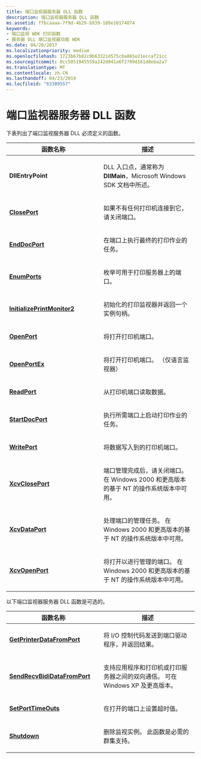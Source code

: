 ```yaml
---
title: 端口监视器服务器 DLL 函数
description: 端口监视器服务器 DLL 函数
ms.assetid: ffbcaaaa-7f9d-4b29-b939-189e10174074
keywords:
- 端口监视 WDK 打印函数
- 服务器 DLL 端口监视器功能 WDK
ms.date: 04/20/2017
ms.localizationpriority: medium
ms.openlocfilehash: 1723b67b82c0b63321d575c0a865e21eccaf21cc
ms.sourcegitcommit: 0cc5051945559a242d941a6f2799d161d8eba2a7
ms.translationtype: MT
ms.contentlocale: zh-CN
ms.lasthandoff: 04/23/2019
ms.locfileid: "63389557"
---
```

# <a name="port-monitor-server-dll-functions"></a>端口监视器服务器 DLL 函数





下表列出了端口监视服务器 DLL 必须定义的函数。

<table>
<colgroup>
<col width="50%" />
<col width="50%" />
</colgroup>
<thead>
<tr class="header">
<th>函数名称</th>
<th>描述</th>
</tr>
</thead>
<tbody>
<tr class="odd">
<td><p><strong>DllEntryPoint</strong></p></td>
<td><p>DLL 入口点，通常称为<strong>DllMain</strong>，Microsoft Windows SDK 文档中所述。</p></td>
</tr>
<tr class="even">
<td><p><a href="https://msdn.microsoft.com/library/windows/hardware/ff545975" data-raw-source="[&lt;strong&gt;ClosePort&lt;/strong&gt;](https://msdn.microsoft.com/library/windows/hardware/ff545975)"><strong>ClosePort</strong></a></p></td>
<td><p>如果不有任何打印机连接到它，请关闭端口。</p></td>
</tr>
<tr class="odd">
<td><p><a href="https://msdn.microsoft.com/library/windows/hardware/ff548742" data-raw-source="[&lt;strong&gt;EndDocPort&lt;/strong&gt;](https://msdn.microsoft.com/library/windows/hardware/ff548742)"><strong>EndDocPort</strong></a></p></td>
<td><p>在端口上执行最终的打印作业的任务。</p></td>
</tr>
<tr class="even">
<td><p><a href="https://msdn.microsoft.com/library/windows/hardware/ff548754" data-raw-source="[&lt;strong&gt;EnumPorts&lt;/strong&gt;](https://msdn.microsoft.com/library/windows/hardware/ff548754)"><strong>EnumPorts</strong></a></p></td>
<td><p>枚举可用于打印服务器上的端口。</p></td>
</tr>
<tr class="odd">
<td><p><a href="https://msdn.microsoft.com/library/windows/hardware/ff551605" data-raw-source="[&lt;strong&gt;InitializePrintMonitor2&lt;/strong&gt;](https://msdn.microsoft.com/library/windows/hardware/ff551605)"><strong>InitializePrintMonitor2</strong></a></p></td>
<td><p>初始化的打印监视器并返回一个实例句柄。</p></td>
</tr>
<tr class="even">
<td><p><a href="https://msdn.microsoft.com/library/windows/hardware/ff559593" data-raw-source="[&lt;strong&gt;OpenPort&lt;/strong&gt;](https://msdn.microsoft.com/library/windows/hardware/ff559593)"><strong>OpenPort</strong></a></p></td>
<td><p>将打开打印机端口。</p></td>
</tr>
<tr class="odd">
<td><p><a href="https://msdn.microsoft.com/library/windows/hardware/ff559596" data-raw-source="[&lt;strong&gt;OpenPortEx&lt;/strong&gt;](https://msdn.microsoft.com/library/windows/hardware/ff559596)"><strong>OpenPortEx</strong></a></p></td>
<td><p>将打开打印机端口。 （仅语言监视器）</p></td>
</tr>
<tr class="even">
<td><p><a href="https://msdn.microsoft.com/library/windows/hardware/ff561909" data-raw-source="[&lt;strong&gt;ReadPort&lt;/strong&gt;](https://msdn.microsoft.com/library/windows/hardware/ff561909)"><strong>ReadPort</strong></a></p></td>
<td><p>从打印机端口读取数据。</p></td>
</tr>
<tr class="odd">
<td><p><a href="https://msdn.microsoft.com/library/windows/hardware/ff562710" data-raw-source="[&lt;strong&gt;StartDocPort&lt;/strong&gt;](https://msdn.microsoft.com/library/windows/hardware/ff562710)"><strong>StartDocPort</strong></a></p></td>
<td><p>执行所需端口上启动打印作业的任务。</p></td>
</tr>
<tr class="even">
<td><p><a href="https://msdn.microsoft.com/library/windows/hardware/ff563792" data-raw-source="[&lt;strong&gt;WritePort&lt;/strong&gt;](https://msdn.microsoft.com/library/windows/hardware/ff563792)"><strong>WritePort</strong></a></p></td>
<td><p>将数据写入到的打印机端口。</p></td>
</tr>
<tr class="odd">
<td><p><a href="https://msdn.microsoft.com/library/windows/hardware/ff564254" data-raw-source="[&lt;strong&gt;XcvClosePort&lt;/strong&gt;](https://msdn.microsoft.com/library/windows/hardware/ff564254)"><strong>XcvClosePort</strong></a></p></td>
<td><p>端口管理完成后，请关闭端口。 在 Windows 2000 和更高版本的基于 NT 的操作系统版本中可用。</p></td>
</tr>
<tr class="even">
<td><p><a href="https://msdn.microsoft.com/library/windows/hardware/ff564258" data-raw-source="[&lt;strong&gt;XcvDataPort&lt;/strong&gt;](https://msdn.microsoft.com/library/windows/hardware/ff564258)"><strong>XcvDataPort</strong></a></p></td>
<td><p>处理端口的管理任务。 在 Windows 2000 和更高版本的基于 NT 的操作系统版本中可用。</p></td>
</tr>
<tr class="odd">
<td><p><a href="https://msdn.microsoft.com/library/windows/hardware/ff564259" data-raw-source="[&lt;strong&gt;XcvOpenPort&lt;/strong&gt;](https://msdn.microsoft.com/library/windows/hardware/ff564259)"><strong>XcvOpenPort</strong></a></p></td>
<td><p>将打开以进行管理的端口。 在 Windows 2000 和更高版本的基于 NT 的操作系统版本中可用。</p></td>
</tr>
</tbody>
</table>

 

以下端口监视器服务器 DLL 函数是可选的。

<table>
<colgroup>
<col width="50%" />
<col width="50%" />
</colgroup>
<thead>
<tr class="header">
<th>函数名称</th>
<th>描述</th>
</tr>
</thead>
<tbody>
<tr class="odd">
<td><p><a href="https://msdn.microsoft.com/library/windows/hardware/ff550506" data-raw-source="[&lt;strong&gt;GetPrinterDataFromPort&lt;/strong&gt;](https://msdn.microsoft.com/library/windows/hardware/ff550506)"><strong>GetPrinterDataFromPort</strong></a></p></td>
<td><p>将 I/O 控制代码发送到端口驱动程序，并返回结果。</p></td>
</tr>
<tr class="even">
<td><p><a href="https://msdn.microsoft.com/library/windows/hardware/ff562071" data-raw-source="[&lt;strong&gt;SendRecvBidiDataFromPort&lt;/strong&gt;](https://msdn.microsoft.com/library/windows/hardware/ff562071)"><strong>SendRecvBidiDataFromPort</strong></a></p></td>
<td><p>支持应用程序和打印机或打印服务器之间的双向通信。 可在 Windows XP 及更高版本。</p></td>
</tr>
<tr class="odd">
<td><p><a href="https://msdn.microsoft.com/library/windows/hardware/ff562630" data-raw-source="[&lt;strong&gt;SetPortTimeOuts&lt;/strong&gt;](https://msdn.microsoft.com/library/windows/hardware/ff562630)"><strong>SetPortTimeOuts</strong></a></p></td>
<td><p>在打开的端口上设置超时值。</p></td>
</tr>
<tr class="even">
<td><p><a href="https://msdn.microsoft.com/library/windows/hardware/ff562646" data-raw-source="[&lt;strong&gt;Shutdown&lt;/strong&gt;](https://msdn.microsoft.com/library/windows/hardware/ff562646)"><strong>Shutdown</strong></a></p></td>
<td><p>删除监视实例。 此函数是必需的群集支持。</p></td>
</tr>
</tbody>
</table>

 

 

 





